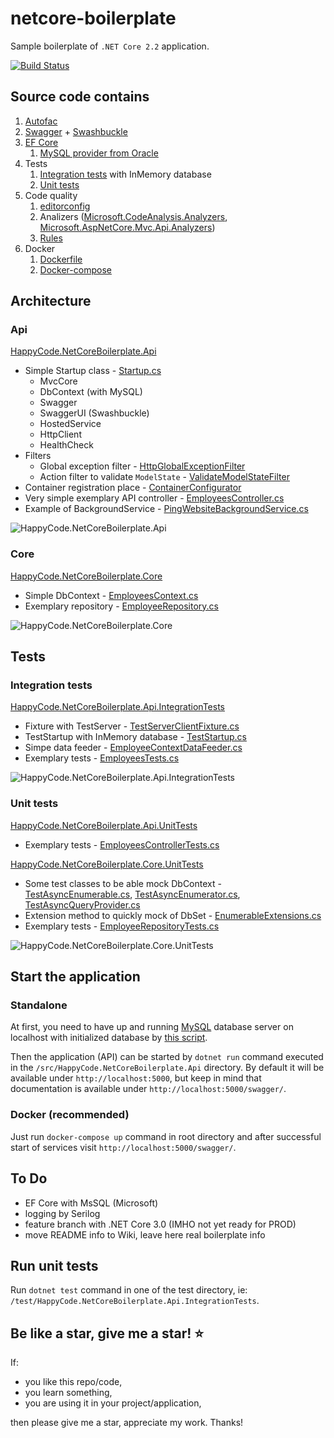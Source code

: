 # netcore-boilerplate

Sample boilerplate of `.NET Core 2.2` application.

[![Build Status](https://travis-ci.com/lkurzyniec/netcore-boilerplate.svg?branch=master)](https://travis-ci.com/lkurzyniec/netcore-boilerplate)

## Source code contains

1. [Autofac](https://autofac.org/)
1. [Swagger](https://swagger.io/) + [Swashbuckle](https://github.com/domaindrivendev/Swashbuckle)
1. [EF Core](https://docs.microsoft.com/ef/)
    1. [MySQL provider from Oracle](https://dev.mysql.com/doc/connector-net/en/connector-net-entityframework-core.html)
1. Tests
    1. [Integration tests](test/HappyCode.NetCoreBoilerplate.Api.IntegrationTests/EmployeesTests.cs) with InMemory database
    1. [Unit tests](test/HappyCode.NetCoreBoilerplate.Api.UnitTests/Controllers/EmployeesControllerTests.cs)
1. Code quality
    1. [editorconfig](.editorconfig)
    1. Analizers ([Microsoft.CodeAnalysis.Analyzers](https://github.com/dotnet/roslyn-analyzers), [Microsoft.AspNetCore.Mvc.Api.Analyzers](https://github.com/aspnet/AspNetCore/tree/master/src/Analyzers))
    1. [Rules](HappyCode.NetCoreBoilerplate.ruleset)
1. Docker
    1. [Dockerfile](dockerfile)
    1. [Docker-compose](docker-compose.yml)

## Architecture

### Api

[HappyCode.NetCoreBoilerplate.Api](src/HappyCode.NetCoreBoilerplate.Api)

* Simple Startup class - [Startup.cs](src/HappyCode.NetCoreBoilerplate.Api/Startup.cs)
  * MvcCore
  * DbContext (with MySQL)
  * Swagger
  * SwaggerUI (Swashbuckle)
  * HostedService
  * HttpClient
  * HealthCheck
* Filters
  * Global exception filter - [HttpGlobalExceptionFilter](src/HappyCode.NetCoreBoilerplate.Api/Infrastructure/Filters/HttpGlobalExceptionFilter.cs)
  * Action filter to validate `ModelState` - [ValidateModelStateFilter](src/HappyCode.NetCoreBoilerplate.Api/Infrastructure/Filters/ValidateModelStateFilter.cs)
* Container registration place - [ContainerConfigurator](src/HappyCode.NetCoreBoilerplate.Api/Infrastructure/Configurations/ContainerConfigurator.cs)
* Very simple exemplary API controller - [EmployeesController.cs](src/HappyCode.NetCoreBoilerplate.Api/Controllers/EmployeesController.cs)
* Example of BackgroundService - [PingWebsiteBackgroundService.cs](src/HappyCode.NetCoreBoilerplate.Api/BackgroundServices/PingWebsiteBackgroundService.cs)

![HappyCode.NetCoreBoilerplate.Api](https://kurzyniec.pl/wp-content/uploads/2019/10/netcore-boilerplate-api.png "HappyCode.NetCoreBoilerplate.Api")

### Core

[HappyCode.NetCoreBoilerplate.Core](src/HappyCode.NetCoreBoilerplate.Core)

* Simple DbContext - [EmployeesContext.cs](src/HappyCode.NetCoreBoilerplate.Core/EmployeesContext.cs)
* Exemplary repository - [EmployeeRepository.cs](src/HappyCode.NetCoreBoilerplate.Core/Repositories/EmployeeRepository.cs)

![HappyCode.NetCoreBoilerplate.Core](https://kurzyniec.pl/wp-content/uploads/2019/10/netcore-boilerplate-core.png "HappyCode.NetCoreBoilerplate.Core")

## Tests

### Integration tests

[HappyCode.NetCoreBoilerplate.Api.IntegrationTests](test/HappyCode.NetCoreBoilerplate.Api.IntegrationTests)

* Fixture with TestServer - [TestServerClientFixture.cs](test/HappyCode.NetCoreBoilerplate.Api.IntegrationTests/Infrastructure/TestServerClientFixture.cs)
* TestStartup with InMemory database - [TestStartup.cs](test/HappyCode.NetCoreBoilerplate.Api.IntegrationTests/Infrastructure/TestStartup.cs)
* Simpe data feeder - [EmployeeContextDataFeeder.cs](test/HappyCode.NetCoreBoilerplate.Api.IntegrationTests/Infrastructure/EmployeeContextDataFeeder.cs)
* Exemplary tests - [EmployeesTests.cs](test/HappyCode.NetCoreBoilerplate.Api.IntegrationTests/EmployeesTests.cs)

![HappyCode.NetCoreBoilerplate.Api.IntegrationTests](https://kurzyniec.pl/wp-content/uploads/2019/10/netcore-boilerplate-itests.png "HappyCode.NetCoreBoilerplate.Api.IntegrationTests")

### Unit tests

[HappyCode.NetCoreBoilerplate.Api.UnitTests](test/HappyCode.NetCoreBoilerplate.Api.UnitTests)

* Exemplary tests - [EmployeesControllerTests.cs](test/HappyCode.NetCoreBoilerplate.Api.UnitTests/Controllers/EmployeesControllerTests.cs)

[HappyCode.NetCoreBoilerplate.Core.UnitTests](test/HappyCode.NetCoreBoilerplate.Core.UnitTests)

* Some test classes to be able mock DbContext - [TestAsyncEnumerable.cs](test/HappyCode.NetCoreBoilerplate.Core.UnitTests/Infrastructure/TestAsyncEnumerable.cs), [TestAsyncEnumerator.cs](test/HappyCode.NetCoreBoilerplate.Core.UnitTests/Infrastructure/TestAsyncEnumerator.cs), [TestAsyncQueryProvider.cs](test/HappyCode.NetCoreBoilerplate.Core.UnitTests/Infrastructure/TestAsyncQueryProvider.cs)
* Extension method to quickly mock of DbSet - [EnumerableExtensions.cs](test/HappyCode.NetCoreBoilerplate.Core.UnitTests/Infrastructure/EnumerableExtensions.cs)
* Exemplary tests - [EmployeeRepositoryTests.cs](test/HappyCode.NetCoreBoilerplate.Core.UnitTests/Repositories/EmployeeRepositoryTests.cs)

![HappyCode.NetCoreBoilerplate.Core.UnitTests](https://kurzyniec.pl/wp-content/uploads/2019/10/netcore-boilerplate-utests.png "HappyCode.NetCoreBoilerplate.Core.UnitTests")

## Start the application

### Standalone

At first, you need to have up and running [MySQL](https://www.mysql.com/downloads/) database server on localhost with initialized
database by [this script](db/mysql-employees.sql).

Then the application (API) can be started by `dotnet run` command executed in the `/src/HappyCode.NetCoreBoilerplate.Api` directory.
By default it will be available under `http://localhost:5000`, but keep in mind that documentation is available under
`http://localhost:5000/swagger/`.

### Docker (recommended)

Just run `docker-compose up` command in root directory and after successful start of services visit `http://localhost:5000/swagger/`.

## To Do

* EF Core with MsSQL (Microsoft)
* logging by Serilog
* feature branch with .NET Core 3.0 (IMHO not yet ready for PROD)
* move README info to Wiki, leave here real boilerplate info

## Run unit tests

Run `dotnet test` command in one of the test directory, ie: `/test/HappyCode.NetCoreBoilerplate.Api.IntegrationTests`.

## Be like a star, give me a star! :star:

If:

* you like this repo/code,
* you learn something,
* you are using it in your project/application,

then please give me a star, appreciate my work. Thanks!
